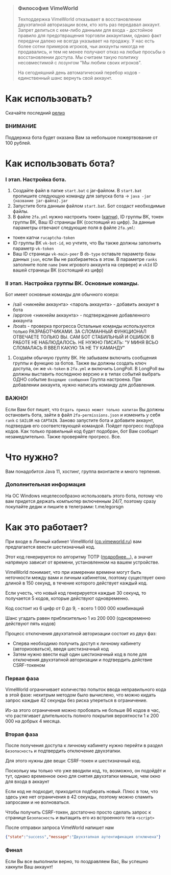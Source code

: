 > ### Философия VimeWorld 
> Техподдержка VimeWorld отказывает в восстановлении двухэтапной авторизации всем, кто хоть раз передавал аккаунт.
> Запрет делиться с кем-либо данными для входа - достойное правило для предотвращения торговли аккаунтами, однако факт передачи далеко не всегда указывает на продажу.
> У нас есть более сотни примеров игроков, чьи аккаунты никогда не продавались, и тем не менее получают отказ на любые просьбы о восстановлении доступа.
> Мы считаем такую политику несовместимой с лозунгом "Мы любим своих игроков".
> 
> На сегодняшний день автоматический перебор кодов - единственный шанс вернуть свой аккаунт.

# Как использовать?
Скачайте последний [релиз](https://github.com/DelfikPro/vimeworld-2fa/releases)

### ВНИМАНИЕ
Поддержка бота будет оказана Вам за небольшое пожертвование от 100 рублей.

# Как использовать бота?

### I этап. Настройка бота.
1. Создайте файл в папке `start.bat` с jar-файлом. В `start.bat` пропишите следующую команду
для запуска бота -> `java -jar {название jar-файла}.jar`
2. Запустите бота данным файлом `start.bat`. Бот создаст необходимые файлы.
3. В файле `2fa.yml` нужно настроить токен ([капчи](https://rucaptcha.com/)), ID группы ВК, токен группы ВК, Ваш ID страницы ВК (состоящий из цифр).
За данные параметры отвечают следующие поля в файле `2fa.yml`:
- токен капчи `rucaptcha-token`
- ID группы ВК `vk-bot-id`, но учтите, что Вы также должны заполнить параметр `vk-token`
- Ваш ID страницы `vk-main-peer`
В `db-type` оставьте параметр базы данных `json`, если Вы не разбираетесь в этом.
В параметре `ranks` заполните поле `name` (ник игрового аккаунта на сервере) и `vkId` ID вашей страницы ВК (состоящий из цифр)

### II этап. Настройка группы ВК. Основные команды.
Бот имеет основные команды для обычного юзера:
- /sail <никнейм аккаунта> <пароль аккаунта> - добавить аккаунт в бота
- /approve <никнейм аккаунта> - подтверждение добавленного аккаунта
- /boats - проверка прогресса
Остальные команды используются только РАЗРАБОТЧИКАМИ. ЗА СЛОМАННЫЙ ФУНКЦИОНАЛ ОТВЕЧАЕТЕ ТОЛЬКО ВЫ. САМ
БОТ СТАБИЛЬНЫЙ И ОШИБОК В РАБОТЕ НЕ НАБЛЮДАЛОСЬ. НЕ НУЖНО ПИСАТЬ: "У МИНЯ ВСЬО СЛОМАЛАСЬ Я ВВЕЛ КАКУЮ ТА НЕ ТУ КАМАНДУ"
1. Создаём обычную группу ВК. Не забываем включить сообщения группы и функцию за ботов.
Также вы должны создать ключ доступа, он же `vk-token` в `2fa.yml` и включить LongPoll.
В LongPoll вы должны выставить последнюю версию и в типах событий выбрать ОДНО событие `Входящие сообщения`
Группа настроена.
При добавлении аккаунта, нужно написать команду для добавления.
### ВАЖНО!
Если Вам бот пишет, что `Отдать приказ может только капитан` Вы должны остановить бота, зайти в файл `2fa-permissions.json` и
изменить у себя `rank` с `SAILOR` на `CAPTAIN`. Заново запустите бота и добавите аккаунт, подтвердив его соответствующей командой.
Пойдет прогресс подбора кодов. Как только правильный код будет подобран, бот Вам сообщит незамедлительно. Также проверяйте прогресс.
Все.

# Что нужно?
Вам понадобится Java 11, хостинг, группа вконтакте и много терпения.

### Дополнительная информация
На ОС Windows нецелесообразно использовать этого бота, потому что вам 
придется держать компьютер включенным 24/7, поэтому сразу покупайте дедик и 
пишите в телеграмм: t.me/egorsgn

# Как это работает?
При входе в Личный кабинет VimeWorld ([cp.vimeworld.ru](https://cp.vimeworld.ru)) вам предлагается ввести шестизначный код.

Этот код генерируется по алгоритму TOTP ([подробнее...](https://ru.wikipedia.org/wiki/Time-based_One-time_Password_Algorithm)), а значит напрямую зависит от времени, установленном на вашем устройстве.

VimeWorld понимает, что при измерении времени могут быть неточности между вами и личным кабинетом, поэтому существует окно длиной в 150 секунд, в течение которого действует каждый код.

Если учесть, что новый код генерируется каждые 30 секунд, то получается 5 кодов, которые действуют одновременно.

Код состоит из 6 цифр от 0 до 9, - всего 1 000 000 комбинаций

Шанс угадать равен приблизительно 1 из 200 000 (одновременно действуют пять кодов)

Процесс отключения двухэтапной авторизации состоит из двух фаз:
* Сперва необходимо получить доступ к личному кабинету (авторизоваться), введя шестизначный код
* Затем нужно ввести ещё один шестизначный код в поле для отключения двухэтапной авторизации и подтвердить действие CSRF-токеном

### Первая фаза

VimeWorld ограничивает количество попыток ввода неправильного кода в этой фазе: нехитрым методом было вычислено, что можно кидать запрос каждые 42 секунды без риска упереться в ограничение.

Из-за этого ограничения можно пробовать не больше 86 кодов в час, что растягивает длительность полного покрытия вероятности 1 к 200 000 на добрых 4 месяца.

### Вторая фаза

После получения доступа к личному кабинету нужно перейти в раздел `Безопасность` и подтвердить отключение двухэтапки.

Для этого нужны две вещи: CSRF-токен и шестизначный код.

Поскольку мы только что уже вводили код, то, возможно, он подойдёт и тут, однако временное окно для снятия двухэтапки меньше, чем окно для входа в аккаунт

Если код не подходит, приходится подбирать новый. Плюс в том, что здесь уже нет ограничения в 42 секунды, поэтому можно спамить запросами и не волноваться.

Чтобы получить CSRF-токен, достаточно просто сделать запрос к странице `Безопасность` и вытащить его из встроенного тега `<script>`

После отправки запроса VimeWorld напишет нам
```json
{"state":"success","message":"Двухэтапная аутентификация отключена"}
```
### Финал
Если Вы все выполнили верно, то поздравляем Вас, Вы успешно хакнули Ваш аккаунт!
